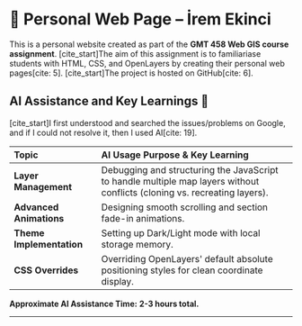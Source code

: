 # 📍 Personal Web Page – İrem Ekinci

This is a personal website created as part of the **GMT 458 Web GIS course assignment**. [cite_start]The aim of this assignment is to familiariase students with HTML, CSS, and OpenLayers by creating their personal web pages[cite: 5]. [cite_start]The project is hosted on GitHub[cite: 6].


## AI Assistance and Key Learnings 🧠

[cite_start]I first understood and searched the issues/problems on Google, and if I could not resolve it, then I used AI[cite: 19].

| Topic | AI Usage Purpose & Key Learning |
| :--- | :--- |
| **Layer Management** | Debugging and structuring the JavaScript to handle multiple map layers without conflicts (cloning vs. recreating layers). |
| **Advanced Animations** | Designing smooth scrolling and section fade-in animations. |
| **Theme Implementation** | Setting up Dark/Light mode with local storage memory. |
| **CSS Overrides** | Overriding OpenLayers' default absolute positioning styles for clean coordinate display. |

**Approximate AI Assistance Time:** **2-3 hours total.**

---